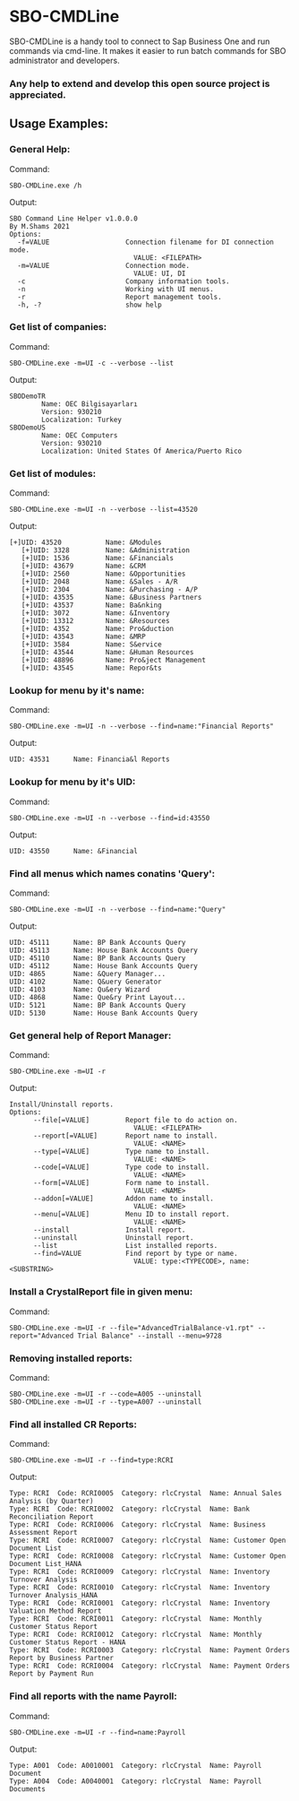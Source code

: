 # SBO-CMDLine

SBO-CMDLine is a handy tool to connect to Sap Business One and run commands via cmd-line.
It makes it easier to run batch commands for SBO administrator and developers.

### Any help to extend and develop this open source project is appreciated.

## Usage Examples:

### General Help:
Command:
```
SBO-CMDLine.exe /h
```
Output:
```
SBO Command Line Helper v1.0.0.0
By M.Shams 2021
Options:
  -f=VALUE                   Connection filename for DI connection mode.
                               VALUE: <FILEPATH>
  -m=VALUE                   Connection mode.
                               VALUE: UI, DI
  -c                         Company information tools.
  -n                         Working with UI menus.
  -r                         Report management tools.
  -h, -?                     show help
```

### Get list of companies:
Command:
```
SBO-CMDLine.exe -m=UI -c --verbose --list
```
Output:
```
SBODemoTR
        Name: OEC Bilgisayarları
        Version: 930210
        Localization: Turkey
SBODemoUS
        Name: OEC Computers
        Version: 930210
        Localization: United States Of America/Puerto Rico
```
  
### Get list of modules:
Command:
```
SBO-CMDLine.exe -m=UI -n --verbose --list=43520
```
Output:
```
[+]UID: 43520           Name: &Modules
   [+]UID: 3328         Name: &Administration
   [+]UID: 1536         Name: &Financials
   [+]UID: 43679        Name: &CRM
   [+]UID: 2560         Name: &Opportunities
   [+]UID: 2048         Name: &Sales - A/R
   [+]UID: 2304         Name: &Purchasing - A/P
   [+]UID: 43535        Name: &Business Partners
   [+]UID: 43537        Name: Ba&nking
   [+]UID: 3072         Name: &Inventory
   [+]UID: 13312        Name: &Resources
   [+]UID: 4352         Name: Pro&duction
   [+]UID: 43543        Name: &MRP
   [+]UID: 3584         Name: S&ervice
   [+]UID: 43544        Name: &Human Resources
   [+]UID: 48896        Name: Pro&ject Management
   [+]UID: 43545        Name: Repor&ts
```   

### Lookup for menu by it's name:
Command:
```
SBO-CMDLine.exe -m=UI -n --verbose --find=name:"Financial Reports"
```
Output:
```
UID: 43531      Name: Financia&l Reports
```

### Lookup for menu by it's UID:
Command:
```
SBO-CMDLine.exe -m=UI -n --verbose --find=id:43550
```
Output:
```
UID: 43550      Name: &Financial
```

### Find all menus which names conatins 'Query':
Command:
```
SBO-CMDLine.exe -m=UI -n --verbose --find=name:"Query"
```
Output:
```
UID: 45111      Name: BP Bank Accounts Query
UID: 45113      Name: House Bank Accounts Query
UID: 45110      Name: BP Bank Accounts Query
UID: 45112      Name: House Bank Accounts Query
UID: 4865       Name: &Query Manager...
UID: 4102       Name: Q&uery Generator
UID: 4103       Name: Qu&ery Wizard
UID: 4868       Name: Que&ry Print Layout...
UID: 5121       Name: BP Bank Accounts Query
UID: 5130       Name: House Bank Accounts Query
```

### Get general help of Report Manager:
Command:
```
SBO-CMDLine.exe -m=UI -r
```
Output:
```
Install/Uninstall reports.
Options:
      --file[=VALUE]         Report file to do action on.
                               VALUE: <FILEPATH>
      --report[=VALUE]       Report name to install.
                               VALUE: <NAME>
      --type[=VALUE]         Type name to install.
                               VALUE: <NAME>
      --code[=VALUE]         Type code to install.
                               VALUE: <NAME>
      --form[=VALUE]         Form name to install.
                               VALUE: <NAME>
      --addon[=VALUE]        Addon name to install.
                               VALUE: <NAME>
      --menu[=VALUE]         Menu ID to install report.
                               VALUE: <NAME>
      --install              Install report.
      --uninstall            Uninstall report.
      --list                 List installed reports.
      --find=VALUE           Find report by type or name.
                               VALUE: type:<TYPECODE>, name:<SUBSTRING>
```			       

### Install a CrystalReport file in given menu:
Command:
```
SBO-CMDLine.exe -m=UI -r --file="AdvancedTrialBalance-v1.rpt" --report="Advanced Trial Balance" --install --menu=9728
```

### Removing installed reports:
Command:
```
SBO-CMDLine.exe -m=UI -r --code=A005 --uninstall
SBO-CMDLine.exe -m=UI -r --type=A007 --uninstall
```

### Find all installed CR Reports:
Command:
```
SBO-CMDLine.exe -m=UI -r --find=type:RCRI
```
Output:
```
Type: RCRI  Code: RCRI0005  Category: rlcCrystal  Name: Annual Sales Analysis (by Quarter)
Type: RCRI  Code: RCRI0002  Category: rlcCrystal  Name: Bank Reconciliation Report
Type: RCRI  Code: RCRI0006  Category: rlcCrystal  Name: Business Assessment Report
Type: RCRI  Code: RCRI0007  Category: rlcCrystal  Name: Customer Open Document List
Type: RCRI  Code: RCRI0008  Category: rlcCrystal  Name: Customer Open Document List_HANA
Type: RCRI  Code: RCRI0009  Category: rlcCrystal  Name: Inventory Turnover Analysis
Type: RCRI  Code: RCRI0010  Category: rlcCrystal  Name: Inventory Turnover Analysis_HANA
Type: RCRI  Code: RCRI0001  Category: rlcCrystal  Name: Inventory Valuation Method Report
Type: RCRI  Code: RCRI0011  Category: rlcCrystal  Name: Monthly Customer Status Report
Type: RCRI  Code: RCRI0012  Category: rlcCrystal  Name: Monthly Customer Status Report - HANA
Type: RCRI  Code: RCRI0003  Category: rlcCrystal  Name: Payment Orders Report by Business Partner
Type: RCRI  Code: RCRI0004  Category: rlcCrystal  Name: Payment Orders Report by Payment Run
```

### Find all reports with the name Payroll:
Command:
```
SBO-CMDLine.exe -m=UI -r --find=name:Payroll
```
Output:
```
Type: A001  Code: A0010001  Category: rlcCrystal  Name: Payroll Document
Type: A004  Code: A0040001  Category: rlcCrystal  Name: Payroll Documents
```
